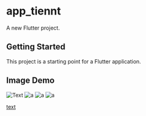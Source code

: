 # app_tiennt

A new Flutter project.

## Getting Started

This project is a starting point for a Flutter application.

## Image Demo


![Text](https://github.com/LynnGG/Android/blob/master/TUAN4/ImagesDemo/Images0.png?raw=true)
![a](https://github.com/LynnGG/Android/blob/master/TUAN4/ImagesDemo/Images1.png?raw=true)
![a](https://github.com/LynnGG/Android/blob/master/TUAN4/ImagesDemo/Images2.png?raw=true)
![a](https://github.com/LynnGG/Android/blob/master/TUAN4/ImagesDemo/Images3.png?raw=true)

[text](ImagesDemo/IMG_3932.HEIC)


